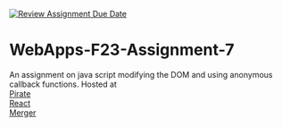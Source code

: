 [![Review Assignment Due Date](https://classroom.github.com/assets/deadline-readme-button-24ddc0f5d75046c5622901739e7c5dd533143b0c8e959d652212380cedb1ea36.svg)](https://classroom.github.com/a/Kv-XePEp)
# WebApps-F23-Assignment-7
An assignment on java script modifying the DOM and using anonymous callback functions.
Hosted at <br>
[Pirate](https://44-563-webapps-f23.github.io/44563-webapps-f23-assignment7-maheswarreddy-polam/pirate.html) <br>
[React](https://44-563-webapps-f23.github.io/44563-webapps-f23-assignment7-maheswarreddy-polam/react.html) <br>
[Merger](https://44-563-webapps-f23.github.io/44563-webapps-f23-assignment7-maheswarreddy-polam/merger.html)



